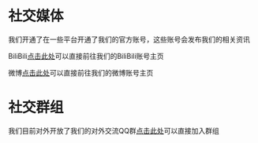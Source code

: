 # 社交媒体
我们开通了在一些平台开通了我们的官方账号，这些账号会发布我们的相关资讯

BiliBili[点击此处](https://space.bilibili.com/646117834?spm_id_from=333.788.b_765f7570696e666f.1)可以直接前往我们的BiliBili账号主页

微博[点击此处](https://weibo.com/pixeltail?refer_flag=1001030103_&is_all=1)可以直接前往我们的微博账号主页

# 社交群组

我们目前对外开放了我们的对外交流QQ群[点击此处](https://jq.qq.com/?_wv=1027&k=VW8qrbbK)可以直接加入群组

<!--
给看源代码的小盆友一个惊喜[点击此处加入PT电报群](？)
